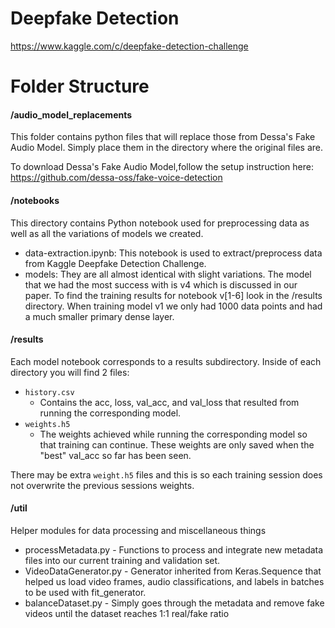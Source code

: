 # Deepfake Detection

https://www.kaggle.com/c/deepfake-detection-challenge

# Folder Structure

#### /audio_model_replacements
This folder contains python files that will replace those from Dessa's Fake Audio Model. Simply place them in the directory where the original files are.

To download Dessa's Fake Audio Model,follow the setup instruction here: https://github.com/dessa-oss/fake-voice-detection

#### /notebooks
This directory contains Python notebook used for preprocessing data as well as all the variations of models we created.
  - data-extraction.ipynb: This notebook is used to extract/preprocess data from Kaggle Deepfake Detection Challenge.
  - models: They are all almost identical with slight variations.  The model that we had the most success with is v4 which is discussed in our paper.  To find the training results for notebook v[1-6] look in the /results directory.  When training model v1 we only had 1000 data points and had a much smaller primary dense layer.

#### /results
Each model notebook corresponds to a results subdirectory.  Inside of each directory you will find 2 files:
- `history.csv`
    - Contains the acc, loss, val_acc, and val_loss that resulted from running the corresponding model.
- `weights.h5`
    - The weights achieved while running the corresponding model so that training can continue.  These weights are only saved when the "best" val_acc so far has been seen.

There may be extra `weight.h5` files and this is so each training session does not overwrite the previous sessions weights.

#### /util

Helper modules for data processing and miscellaneous things
- processMetadata.py
        - Functions to process and integrate new metadata files into our current training and validation set. 
- VideoDataGenerator.py
        - Generator inherited from Keras.Sequence that helped us load video frames, audio classifications, and labels in 
        batches to be used with fit_generator. 
- balanceDataset.py
        - Simply goes through the metadata and remove fake videos until the dataset reaches 1:1 real/fake ratio
